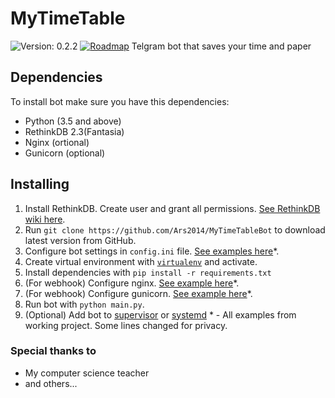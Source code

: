 # MyTimeTable
![Version: 0.2.2](https://img.shields.io/badge/version-0.2.2-brightgreen.svg?style=flat-square)  [![Roadmap](https://img.shields.io/badge/Roadmap-here-brightgreen.svg?style=flat-square)](https://trello.com/b/GuQeA6lF/mytimetable)
Telgram bot that saves your time and paper

## Dependencies
To install bot make sure you have this dependencies:
* Python (3.5 and above)
* RethinkDB 2.3(Fantasia)
* Nginx (ortional)
* Gunicorn (optional)


## Installing
1. Install RethinkDB. Create user and grant all permissions. [See RethinkDB wiki here](https://www.rethinkdb.com/).
2. Run `git clone https://github.com/Ars2014/MyTimeTableBot` to download latest version from GitHub.
3. Configure bot settings in `config.ini` file. [See examples here](https://github.com/Ars2014/MyTimeTableBot/tree/master/examples)*.
4. Create virtual environment with [`virtualenv`](https://virtualenv.pypa.io/en/stable/) and activate.
5. Install dependencies with `pip install -r requirements.txt`
6. (For webhook) Configure nginx. [See example here](https://github.com/Ars2014/MyTimeTableBot/blob/master/examples/nginx.conf)*.
7. (For webhook) Configure gunicorn. [See example here](https://github.com/Ars2014/MyTimeTableBot/blob/master/examples/gunicorn.conf.py)*.
8. Run bot with `python main.py`.
9. (Optional) Add bot to [supervisor](http://supervisord.org/) or [systemd](https://wiki.freedesktop.org/www/Software/systemd/)
\* - All examples from working project. Some lines changed for privacy.

### Special thanks to 
* My computer science teacher
* and others...
